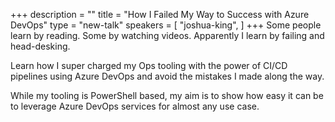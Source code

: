 +++
description = ""
title = "How I Failed My Way to Success with Azure DevOps"
type = "new-talk"
speakers = [
        "joshua-king",
]
+++
Some people learn by reading. Some by watching videos. Apparently I learn by failing and head-desking.

Learn how I super charged my Ops tooling with the power of CI/CD pipelines using Azure DevOps and avoid the mistakes I made along the way.

While my tooling is PowerShell based, my aim is to show how easy it can be to leverage Azure DevOps services for almost any use case.